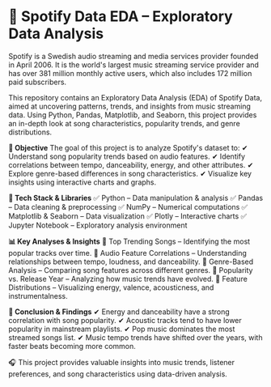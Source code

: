 # 🎵 Spotify Data EDA – Exploratory Data Analysis

Spotify is a Swedish audio streaming and media services provider founded in April 2006. It is the world's largest music streaming service provider and has over 381 million monthly active users, which also includes 172 million paid subscribers. 

This repository contains an Exploratory Data Analysis (EDA) of Spotify Data, aimed at uncovering patterns, trends, and insights from music streaming data. Using Python, Pandas, Matplotlib, and Seaborn, this project provides an in-depth look at song characteristics, popularity trends, and genre distributions.

**📌 Objective**
The goal of this project is to analyze Spotify's dataset to:
✔ Understand song popularity trends based on audio features.
✔ Identify correlations between tempo, danceability, energy, and other attributes.
✔ Explore genre-based differences in song characteristics.
✔ Visualize key insights using interactive charts and graphs.

**🚀 Tech Stack & Libraries**
✅ Python – Data manipulation & analysis
✅ Pandas – Data cleaning & preprocessing
✅ NumPy – Numerical computations
✅ Matplotlib & Seaborn – Data visualization
✅ Plotly – Interactive charts
✅ Jupyter Notebook – Exploratory analysis environment

**📊 Key Analyses & Insights**
🔹 Top Trending Songs – Identifying the most popular tracks over time.
🔹 Audio Feature Correlations – Understanding relationships between tempo, loudness, and danceability.
🔹 Genre-Based Analysis – Comparing song features across different genres.
🔹 Popularity vs. Release Year – Analyzing how music trends have evolved.
🔹 Feature Distributions – Visualizing energy, valence, acousticness, and instrumentalness.


**📢 Conclusion & Findings**
✔ Energy and danceability have a strong correlation with song popularity.
✔ Acoustic tracks tend to have lower popularity in mainstream playlists.
✔ Pop music dominates the most streamed songs list.
✔ Music tempo trends have shifted over the years, with faster beats becoming more common.

🎧 This project provides valuable insights into music trends, listener preferences, and song characteristics using data-driven analysis.



